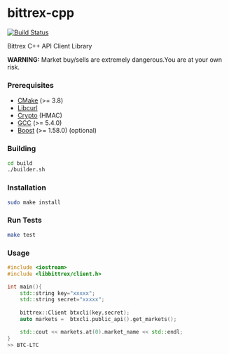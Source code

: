 # bittrex-cpp
[![Build Status](https://travis-ci.org/msamigurpinar/bittrex-cpp.svg?branch=master)](https://travis-ci.org/msamigurpinar/bittrex-cpp)

Bittrex C++ API Client Library

**WARNING:** Market buy/sells are extremely dangerous.You are at your own risk.

### Prerequisites
+ [CMake](http://www.cmake.org "CMake project page") (>= 3.8)
+ [Libcurl](https://curl.haxx.se/libcurl/ "LibCurl home page")
+ [Crypto](https://www.openssl.org/docs/man1.0.2/crypto/crypto.html "Openssl home page") (HMAC)
+ [GCC](http://gcc.gnu.org "GCC home") (>= 5.4.0)
+ [Boost](http://www.boost.org/ "Boost project page") (>= 1.58.0) (optional)

### Building
```bash
cd build
./builder.sh
```
### Installation
```bash
sudo make install
```
### Run Tests
```bash
make test
```

### Usage
```C++ 
#include <iostream>
#include <libbittrex/client.h>

int main(){
    std::string key="xxxxx";
    std::string secret="xxxxx";
    
    bittrex::Client btxcli(key,secret);
    auto markets =  btxcli.public_api().get_markets();

    std::cout << markets.at(0).market_name << std::endl;
}
>> BTC-LTC
```
